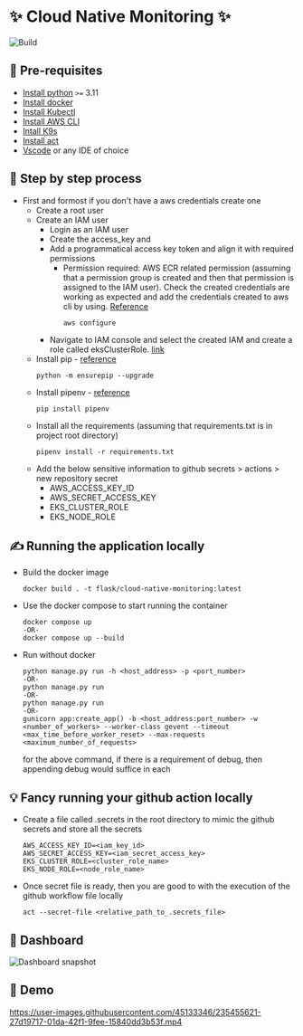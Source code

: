 # :sparkles: Cloud Native Monitoring :sparkles:
![Build](https://github.com/<OWNER>/<REPOSITORY>/actions/workflows/<eks_deploy.yml>/badge.svg)

## :ledger: Pre-requisites
- [Install python](https://www.python.org/downloads/) ```>=``` 3.11 
- [Install docker](https://www.docker.com/products/docker-desktop/)
- [Install Kubectl](https://kubernetes.io/docs/tasks/tools/)
- [Install AWS CLI](https://docs.aws.amazon.com/cli/latest/userguide/getting-started-install.html)
- [Intall K9s](https://k9scli.io/topics/install/)
- [Install act](https://github.com/nektos/act)
- [Vscode](https://code.visualstudio.com/) or any IDE of choice

## :blue_book: Step by step process
  - First and formost if you don't have a aws credentials create one
    - Create a root user
    - Create an IAM user
        - Login as an IAM user
        - Create the access_key and 
        - Add a programmatical access key token and align it with required permissions
            - Permission required: AWS ECR related permission (assuming that a permission group is created and then that permission is assigned to the IAM user). Check the created credentials are working as expected and add the credentials created to aws cli by using. [Reference](https://docs.aws.amazon.com/cli/latest/reference/configure/index.html)
                ```
                aws configure
                ```
        - Navigate to IAM console and select the created IAM and create a role called eksClusterRole. [link](https://docs.aws.amazon.com/eks/latest/userguide/service_IAM_role.html)
    - Install pip - [reference](https://pip.pypa.io/en/stable/installation/)
        ```
        python -m ensurepip --upgrade
        ```
    - Install pipenv - [reference](https://pypi.org/project/pipenv/)
        ```
        pip install pipenv
        ```
    - Install all the requirements (assuming that requirements.txt is in project root directory)
        ```
        pipenv install -r requirements.txt
        ```
    - Add the below sensitive information to github secrets > actions > new repository secret
      - AWS_ACCESS_KEY_ID
      - AWS_SECRET_ACCESS_KEY
      - EKS_CLUSTER_ROLE
      - EKS_NODE_ROLE   

## :writing_hand: Running the application locally
 - Build the docker image
    ```
    docker build . -t flask/cloud-native-monitoring:latest
    ```
 - Use the docker compose to start running the container
    ```
    docker compose up
    -OR-
    docker compose up --build
    ```
 - Run without docker
    ```
    python manage.py run -h <host_address> -p <port_number>
    -OR-
    python manage.py run
    -OR-
    python manage.py run
    -OR- 
    gunicorn app:create_app() -b <host_address:port_number> -w <number_of_workers> --worker-class gevent --timeout <max_time_before_worker_reset> --max-requests <maximum_number_of_requests>
    ```
    for the above command, if there is a requirement of debug, then appending debug would suffice in each

## :bulb: Fancy running your github action locally
 - Create a file called .secrets in the root directory to mimic the github secrets and store all the secrets
    ```
    AWS_ACCESS_KEY_ID=<iam_key_id>
    AWS_SECRET_ACCESS_KEY=<iam_secret_access_key>
    EKS_CLUSTER_ROLE=<cluster_role_name>
    EKS_NODE_ROLE=<node_role_name>
    ```
 - Once secret file is ready, then you are good to with the execution of the github workflow file locally
   ```
   act --secret-file <relative_path_to_.secrets_file>
   ```
## :camera_flash: Dashboard
![Dashboard snapshot](https://user-images.githubusercontent.com/45133346/235008179-2ab0f442-311b-447d-a6bf-678fbd7a09e7.png)
## :vhs: Demo
https://user-images.githubusercontent.com/45133346/235455621-27d19717-01da-42f1-9fee-15840dd3b53f.mp4
